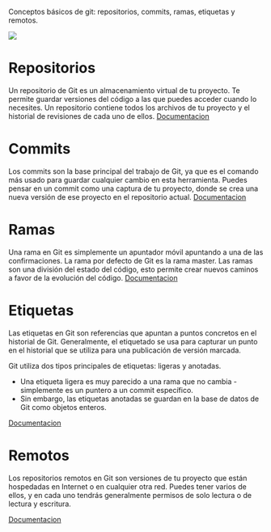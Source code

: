 Conceptos básicos de git: repositorios, commits, ramas, etiquetas y remotos. 

<img src="imagenes/dia-2.gif">


<h1> Repositorios </h1>

Un repositorio de Git es un almacenamiento virtual de tu proyecto. Te permite guardar versiones del código a las que puedes acceder cuando lo necesites. Un repositorio contiene todos los archivos de tu proyecto y el historial de revisiones de cada uno de ellos.
[Documentacion](https://git-scm.com/book/es/v2/Fundamentos-de-Git-Obteniendo-un-repositorio-Git)

<h1>Commits</h1>

Los commits son la base principal del trabajo de Git, ya que es el comando más usado para guardar cualquier cambio en esta herramienta. Puedes pensar en un commit como una captura de tu proyecto, donde se crea una nueva versión de ese proyecto en el repositorio actual.
[Documentacion](https://git-scm.com/book/es/v2/Fundamentos-de-Git-Etiquetado)

<h1>Ramas</h1>

Una rama en Git es simplemente un apuntador móvil apuntando a una de las confirmaciones. La rama por defecto de Git es la rama master. Las ramas son una división del estado del código, esto permite crear nuevos caminos a favor de la evolución del código.
[Documentacion](https://git-scm.com/book/es/v2/Ramificaciones-en-Git-%C2%BFQu%C3%A9-es-una-rama%3F)

<h1>Etiquetas</h1>
Las etiquetas en Git son referencias que apuntan a puntos concretos en el historial de Git. Generalmente, el etiquetado se usa para capturar un punto en el historial que se utiliza para una publicación de versión marcada. 

Git utiliza dos tipos principales de etiquetas: ligeras y anotadas. 
* Una etiqueta ligera es muy parecido a una rama que no cambia - simplemente es un puntero a un commit específico. 
* Sin embargo, las etiquetas anotadas se guardan en la base de datos de Git como objetos enteros.

[Documentacion](https://git-scm.com/book/es/v2/Fundamentos-de-Git-Etiquetado)

<h1> Remotos </h1>
Los repositorios remotos en Git son versiones de tu proyecto que están hospedadas en Internet o en cualquier otra red. Puedes tener varios de ellos, y en cada uno tendrás generalmente permisos de solo lectura o de lectura y escritura.

[Documentacion](https://git-scm.com/book/es/v2/Fundamentos-de-Git-Trabajar-con-Remotos)